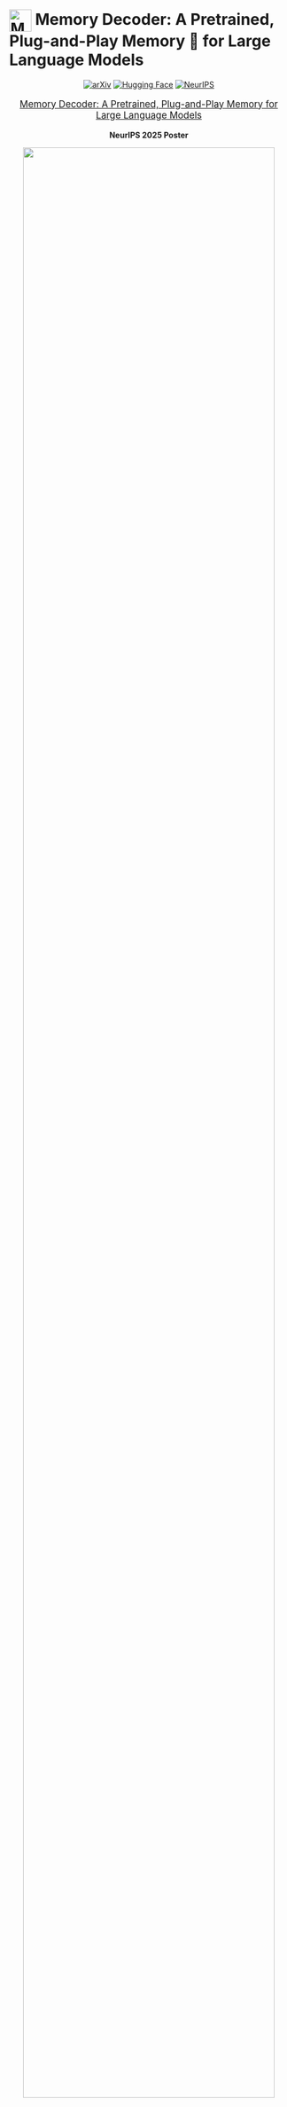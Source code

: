 # <img src="assets/logo.png" alt="MemoryDecoder" width="40" height="40" style="vertical-align: middle"> Memory Decoder: A Pretrained, Plug-and-Play Memory 🧠 for Large Language Models

<div align="center">

[![arXiv](https://img.shields.io/badge/arXiv%20paper-2508.09874-b31b1b.svg)](https://www.arxiv.org/abs/2508.09874)
[![Hugging Face](https://img.shields.io/badge/🤗%20Hugging%20Face-MemoryDecoder-yellow)](https://huggingface.co/Clover-Hill/MemoryDecoder-gpt2-small)
[![NeurIPS](https://img.shields.io/badge/NeurIPS%202025-Poster-blue)]()

</div>

<p align="center" style="font-size: larger;">
  <a href="https://www.arxiv.org/abs/2508.09874">Memory Decoder: A Pretrained, Plug-and-Play Memory for Large Language Models</a>
</p>

<p align="center">
  <strong>NeurIPS 2025 Poster</strong>
</p>

<p align="center">
<img src="assets/intro.png" width="95%">
</p>

## 📖 Overview

Memory Decoder introduces a novel paradigm for domain adaptation that bridges the gap between non-parametric retrieval methods and parametric fine-tuning approaches. By pre-training a compact transformer decoder to internalize retrieval patterns, Memory Decoder provides the benefits of both worlds:

- ✨ **Plug-and-Play**: A single Memory Decoder enhances any model sharing the same tokenizer
- 🚀 **Efficient Inference**: No retrieval overhead - just parallel forward passes  
- 🎯 **Domain Expertise**: Captures long-tail knowledge like non-parametric methods
- 🔒 **Preserves Capabilities**: Original model parameters remain unchanged

Unlike traditional approaches that either require expensive retraining (DAPT) or introduce significant inference latency (RAG), Memory Decoder offers efficient domain adaptation through a pretrained memory component that seamlessly integrates with existing models.

<p align="center">
<img src="assets/pipeline.png" width="95%">
</p>

## 🚀 Quick Start

### 🔧 Environment Setup

We run on **CUDA 12.4** with the following core dependencies:
- **faiss-gpu 1.11.0** (with cuvs support)
- **PyTorch 2.6.0**

#### Step 1: Install FAISS-GPU
```bash
conda install -c pytorch -c nvidia -c rapidsai -c conda-forge libnvjitlink faiss-gpu-cuvs=1.11.0
```

#### Step 2: Install PyTorch
```bash
pip install torch==2.6.0 torchvision==0.21.0 torchaudio==2.6.0
```

#### Step 3: Install Other Dependencies
```bash
pip install transformers datasets accelerate pyarrow evaluate loguru wandb tqdm pickle
```

### 📊 Evaluate and Use Memory Decoder

We provide the checkpoint of gpt2-small Memory Decoder used in our experiments 🤗 [gpt2-small Memory Decoder](https://huggingface.co/Clover-Hill/MemoryDecoder-gpt2-small). Simply download the checkpoint from huggingface and run the following scripts:

#### 📝 Data Preprocessing
```bash
# scripts/preprocess_dataset.sh
TOKENIZER="/path/to/tokenizer(model)/directory"
OUTPUT_DIR=./dataset/wikitext-gpt2

python utils/preprocess_dataset.py \
    --dataset_name /path/to/wikitext \
    --dataset_config_name wikitext-103-raw-v1 \
    --tokenizer_path ${TOKENIZER} \
    --output_dir ${OUTPUT_DIR} \
    --num_proc 32
```

#### 📈 Evaluate Base Model
```bash
# scripts/evaluate_base_gpt.sh
DATASET=/path/to/dataset
MODEL=/path/to/base/model
OUTPUT_DIR=tmp/

NCCL_P2P_DISABLE=1 NCCL_IB_DISABLE=1 CUDA_VISIBLE_DEVICES=0 python \
    -m train_base \
    --model_name_or_path ${MODEL} \
    --dataset_name ${DATASET} \
    --per_device_eval_batch_size 16 \
    --do_eval \
    --eval_subset test \
    --output_dir ${OUTPUT_DIR} \
    --report_to none
```

#### 🎯 Evaluate with Memory Decoder
```bash
# scripts/evaluate_joint_gpt2.sh
DATASET=/path/to/dataset
MODEL=/path/to/base/model
KNN_PATH=/path/to/memory/decoder
OUTPUT_DIR=tmp/

python -m evaluate_joint \
    --do_test \
    --model_name_or_path ${MODEL} \
    --dataset_name ${DATASET} \
    --dataset_split_name test \
    --per_device_eval_batch_size 16 \
    --output_dir ${OUTPUT_DIR} \
    --knn_temp 1 \
    --lmbda 0.55 \
    --knn_generator_path ${KNN_PATH} \
    --report_to none
```

### 🏆 Performance Results on WikiText-103

|   Model    | Base | +MemDec | PPL Decrease |
|:----------:|:----:|:-------:|:-----------:|
| GPT2-small | 24.89 | **13.36** | -46.4% |
| GPT2-medium | 18.29 | **12.25** | -33.0% |
| GPT2-large | 15.80 | **11.53** | -27.0% |
| GPT2-xl | 14.39 | **10.93** | -24.0% |

### 💡 Generation Example

#### Step 1: Import Libraries and Initialize Models

```python
from memDec import MemoryDecoder
import transformers
from transformers import AutoModelForCausalLM
from loguru import logger

# Define paths to your models
base_lm_path = "/path/to/base/model/gpt2-xl"
knn_generator_path = "/path/to/memdec-gpt2-small"

# Load tokenizer and models
tokenizer = transformers.AutoTokenizer.from_pretrained(base_lm_path)
base_lm = AutoModelForCausalLM.from_pretrained(base_lm_path)
knn_generator = AutoModelForCausalLM.from_pretrained(knn_generator_path)
```

#### Step 2: Prepare Models and Create Joint Model

```python
# Resize embeddings and set to evaluation mode
base_lm.resize_token_embeddings(len(tokenizer))
knn_generator.resize_token_embeddings(len(tokenizer))
base_lm.eval()
knn_generator.eval()

# Create the joint Memory Decoder model
joint = MemoryDecoder(base_lm, knn_generator, lmbda=0.55, knn_temp=1.0).to("cuda")
```

#### Step 3: Generate Text and Compare Results

```python
# Prepare input prompt
prompt = f"As with previous Valkyira Chronicles games , Valkyria Chronicles III is"
inputs = tokenizer(prompt, return_tensors="pt").to("cuda")

# Generate with Memory Decoder
out_ids = joint.generate(**inputs, max_new_tokens=20, do_sample=False)
logger.info(f"Memory Decoder output: {tokenizer.decode(out_ids[0], skip_special_tokens=True)}")
# Expected output: As with previous Valkyira Chronicles games , Valkyria Chronicles III is a role @-@ playing video game developed by Sega and published by Sega for the PlayStation 2 .

# Generate with base model for comparison
out_ids = base_lm.generate(**inputs, max_new_tokens=20, do_sample=False)
logger.info(f"Base Model output: {tokenizer.decode(out_ids[0], skip_special_tokens=True)}")
# Expected output: As with previous Valkyira Chronicles games , Valkyria Chronicles III is a turn-based strategy game. The player takes control of a squad of Valkyria soldiers,
```

> [!Note]
> Memory Decoder produces more factually accurate completions compared to the base model's generic prediction.

## 🛠️ Training Memory Decoder

### 📁 Repository Structure

Our codebase is organized as follows to facilitate both training and evaluation:

```
MemoryDecoder/
├── knn_utils/
│   ├── build_index.py        # Build FAISS index for efficient search
│   ├── saveEmbedMulti.py     # Save embeddings with multi-GPU support
│   └── saveKNNMulti.py       # Search and save KNN distributions
├── scripts/
│   ├── evaluate_base_gpt.sh  # Evaluate base model
│   ├── evaluate_joint_gpt2.sh # Evaluate with Memory Decoder
│   ├── preprocess_dataset.sh # Preprocess datasets
│   ├── save_pipeline.sh      # Complete KNN signal pipeline
│   └── train_memdec.sh       # Train Memory Decoder
├── utils/
│   ├── cal_loss.py          # Loss calculation utilities
│   └── preprocess_dataset.py # Dataset preprocessing
├── demo/                      # Demo scripts
│   ├── memDec.py  # Class for Memory Decoder Generation
│   └── generation_example.py # Generation demonstration
├── train_base.py             # Base model training/evaluation
├── train_memdec.py           # Memory Decoder training
└── evaluate_joint.py         # Joint evaluation interface
```

### 🔄 Training Pipeline

#### 1️⃣ Preprocess Dataset
Tokenize and group text for efficient processing:
```bash
bash scripts/preprocess_dataset.sh
```

#### 2️⃣ Build KNN Training Signals

Three-step process for creating supervision signals:

- Save Embeddings

Extract and save hidden representations from the pretrained model:
```bash
accelerate launch \
    --config_file ${ACCELERATE_CONFIG} \
    -m train_base \
    --model_name_or_path ${MODEL_TO_SAVE} \
    --dataset_name ${DATASET} \
    --do_eval --eval_subset ${SUBSET} \
    --per_device_eval_batch_size ${BATCH_SIZE_EVAL} \
    --output_dir ${OUTPUT_DIR} \
    --dstore_dir ${DSTORE_DIR} \
    --save_knnlm_dstore \
    --report_to none
```

- Build IVFPQ Index

Create an efficient index for fast nearest neighbor search:
```bash
python -m knn_utils.build_index \
    --dstore_path ${DSTORE_PATH} \
    --num_keys_to_add_at_a_time ${NUM_KEYS_TO_ADD} \
    --ncentroids ${NCENTROIDS} \
    --code_size ${CODE_SIZE} \
    --probe ${PROBE}
```

- Search KNN Distributions

Generate KNN probability distributions as training signals:
```bash
accelerate launch \
    --config_file ${ACCELERATE_CONFIG} \
    -m knn_utils.saveKNNMulti \
    --model_path ${MODEL_TO_SAVE} \
    --dstore_path ${DSTORE_PATH} \
    --val_path ${VAL_PATH} \
    --index_path ${INDEX_PATH} \
    --output_path ${OUTPUT_PATH} \
    --k ${K} \
    --knn_temp ${KNN_TEMP} \
    --probe ${PROBE} \
    --batch_size ${BATCH_SIZE_KNN} \
    --ignore_first True \
    --knn_gpu
```

The complete pipeline is available in:
```bash
bash scripts/save_pipeline.sh
```

> [!IMPORTANT]
> Both embedding saving and KNN distribution search support multi-card multi-node inference/searching. Ensure your `accelerate` configuration is properly set up for distributed computing to maximize efficiency.

#### 3️⃣ Start Training

Launch Memory Decoder training:
```bash
bash scripts/train_memdec.sh
```

> [!NOTE]
> The training interface is implemented in `train_memdec.py` and supports resuming from checkpoints automatically.

## 🙏 Acknowledgments

This implementation is inspired by the excellent work in [knn-transformers](https://github.com/neulab/knn-transformers). We are grateful for their pioneering contributions to retrieval-augmented language modeling.

## 📧 Contact

For questions and discussions, feel free to email: **maximus.cao@outlook.com**

## 📚 Citation

If you find Memory Decoder helpful in your research, please consider citing:

```bibtex
@article{cao2025memory,
  title={Memory decoder: A pretrained, plug-and-play memory for large language models},
  author={Cao, Jiaqi and Wang, Jiarui and Wei, Rubin and Guo, Qipeng and Chen, Kai and Zhou, Bowen and Lin, Zhouhan},
  journal={arXiv preprint arXiv:2508.09874},
  year={2025}
}
```